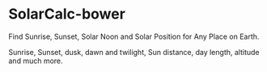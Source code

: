 # SolarCalc-bower
Find Sunrise, Sunset, Solar Noon and Solar Position for Any Place on Earth. 

Sunrise, Sunset, dusk, dawn and twilight, Sun distance, day length, altitude and much more.
